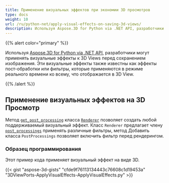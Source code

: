```yaml
---
title: Применение визуальных эффектов при экономии 3D просмотров
type: docs
weight: 10
url: /ru/python-net/apply-visual-effects-on-saving-3d-views/
description: Используя Aspose.3D for Python via .NET API, разработчики могут применять визуальные эффекты к 3D Views перед сохранением изображения. Эти визуальные эффекты также известны как эффекты пост-обработки или фильтры, которые применяются в режиме реального времени ко всему, что отображается в 3D View.
---
```

{{% alert color="primary" %}}

Используя [Aspose.3D for Python via .NET API](https://products.aspose.com/3d/python-net/), разработчики могут применять визуальные эффекты к 3D Views перед сохранением изображения. Эти визуальные эффекты также известны как эффекты пост-обработки или фильтры, которые применяются в режиме реального времени ко всему, что отображается в 3D View.

{{% /alert %}}
##  **Применение визуальных эффектов на 3D Просмотр**
Метод [`get_post_processing`](https://reference.aspose.com/3d/net/aspose.threed.render/renderer/methods/getpostprocessing) класса [`Renderer`](https://reference.aspose.com/3d/net/aspose.threed.render/renderer) позволяет создать любой поддерживаемый визуальный эффект. Класс `Renderer` предлагает члену [`post_processings`](https://reference.aspose.com/3d/net/aspose.threed.render/renderer/properties/postprocessings) применять различные фильтры, метод Добавить класса `PostProcessings` позволяет включить фильтр перед рендерингом.
###  **Образец программирования**
Этот пример кода применяет визуальный эффект на виде 3D.

{{< gist "aspose-3d-gists" "cfde9f76113134443c76608c1d19453a" "3DViewPorts-ApplyVisualEffects-ApplyVisualEffects.py" >}}
